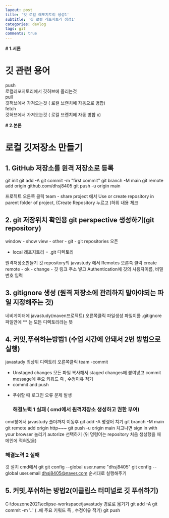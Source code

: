 ```yaml
---
layout: post
title: '깃 로컬 레포지토리 생성1'
subtitle: '깃 로컬 레포지토리 생성1'
categories: devlog
tags: git
comments: true
---
```


**# 1.서론**

#  깃 관련 용어
push  
로컬레포지토리에서 깃허브에 올리는것  
pull  
깃허브에서 가져오는것 ( 로컬 브랜치에 자동으로 병합)  
fetch  
깃허브에서 가져오는것 ( 로컬 브랜치에 자동 병합 x)  

**# 2.본론**



# 로컬 깃저장소 만들기 
 ## 1. GitHub 저장소를 원격 저장소로 등록

git init
git add -A
git commit -m "first commit"
git branch -M main
git remote add origin github.com/dhsj8405
git push -u origin main

프로젝트 오른쪽 클릭 team - share project 에서 Use or create repository in parent folder of project, (Create Repository 누르고 )하위 내용 체크
 ## 2. git 저장위치 확인용 git perspective 생성하기(git repository)
window - show view - other - git - git repositories 오픈
* local 레포지토리 = .git 디렉토리 

원격저장소만들기
깃 repository의 javastudy 에서 Remotes 오른쪽 클릭 create remote - ok - change - 깃 링크 주소 넣고 Authentication에 깃의 사용자이름, 비밀번호 입력

 ## 3. gitignore 생성 (원격 저장소에 관리하지 말아야되는 파일 지정해주는 것)
네비게이터에 javastudy(maven프로젝트) 오른쪽클릭 파일생성 파일이름 .gitignore 
파일안에 ** 는 모든 디렉토리라는 뜻


 ## 4. 커밋,푸쉬하는방법1 (수업 시간에 안돼서 2번 방법으로 실행)

javastudy 최상위 디렉토리 오른쪽클릭 team -commit
- Unstaged changes 모든 파일 복사해서 staged changes에 붙여넣고
commit message에 주요 키워드 즉 , 수정이유 적기
- commit and push

* 푸쉬할 때 로그인 오류 문제 발생
  ### 해결노력 1 실패 ( cmd에서 원격저장소 생성하고 권한 부여)
cmd창에서 javastudy 폴더까지 이동후
git add -A 명령어 치기
git branch -M main
git remote add origin http~~~
git push -u origin main
치고나면 sign in with your browser 눌리기
autorize 선택하기
(위 명령어는 repository 처음 생성했을 때 메인에 적혀있음)
  ### 해결노력 2 실패
깃 설치
cmd에서 
git
git config --global user.name "dhsj8405"
git config --global user.email dhsj8405@naver.com
순서대로 실행해주기


 ## 5. 커밋,푸쉬하는 방법2(이클립스 터미널로 깃 푸쉬하기)
C:\douzone2021\eclipse-workspace\javastudy 경로로 옮기기
git add -A
git commit -m '..'           (..에 주요 키워드 즉 , 수정이유 적기)
git push
